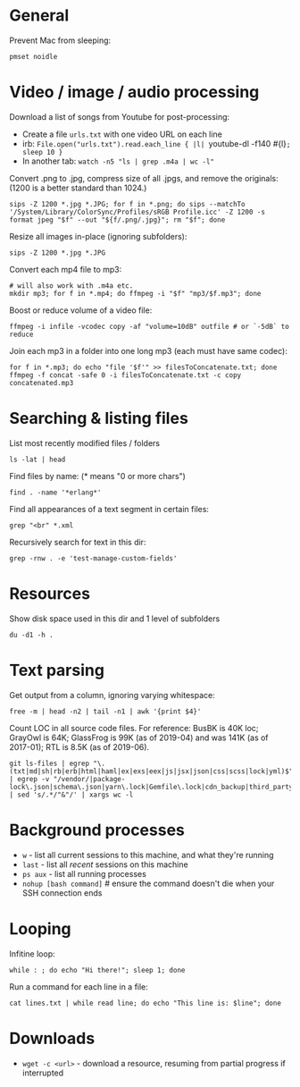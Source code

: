 # General

Prevent Mac from sleeping:

    pmset noidle


# Video / image / audio processing

Download a list of songs from Youtube for post-processing:
- Create a file `urls.txt` with one video URL on each line
- irb: `File.open("urls.txt").read.each_line { |l| `youtube-dl -f140 #{l}`; sleep 10 }`
- In another tab: `watch -n5 "ls | grep .m4a | wc -l"`

Convert .png to .jpg, compress size of all .jpgs, and remove the originals:
(1200 is a better standard than 1024.)

    sips -Z 1200 *.jpg *.JPG; for f in *.png; do sips --matchTo '/System/Library/ColorSync/Profiles/sRGB Profile.icc' -Z 1200 -s format jpeg "$f" --out "${f/.png/.jpg}"; rm "$f"; done

Resize all images in-place (ignoring subfolders):

    sips -Z 1200 *.jpg *.JPG

Convert each mp4 file to mp3:

    # will also work with .m4a etc.
    mkdir mp3; for f in *.mp4; do ffmpeg -i "$f" "mp3/$f.mp3"; done

Boost or reduce volume of a video file:

    ffmpeg -i infile -vcodec copy -af "volume=10dB" outfile # or `-5dB` to reduce

Join each mp3 in a folder into one long mp3 (each must have same codec):

    for f in *.mp3; do echo "file '$f'" >> filesToConcatenate.txt; done
    ffmpeg -f concat -safe 0 -i filesToConcatenate.txt -c copy concatenated.mp3


# Searching & listing files

List most recently modified files / folders

    ls -lat | head

Find files by name: (* means "0 or more chars")

    find . -name '*erlang*'

Find all appearances of a text segment in certain files:

    grep "<br" *.xml

Recursively search for text in this dir:

    grep -rnw . -e 'test-manage-custom-fields'


# Resources

Show disk space used in this dir and 1 level of subfolders

    du -d1 -h .


# Text parsing

Get output from a column, ignoring varying whitespace:

    free -m | head -n2 | tail -n1 | awk '{print $4}'

Count LOC in all source code files. For reference: BusBK is 40K loc; GrayOwl is 64K; GlassFrog is 99K (as of 2019-04) and was 141K (as of 2017-01);  RTL is 8.5K (as of 2019-06).

    git ls-files | egrep "\.(txt|md|sh|rb|erb|html|haml|ex|exs|eex|js|jsx|json|css|scss|lock|yml)$" | egrep -v "/vendor/|package-lock\.json|schema\.json|yarn\.lock|Gemfile\.lock|cdn_backup|third_party" | sed 's/.*/"&"/' | xargs wc -l


# Background processes

- `w` - list all current sessions to this machine, and what they're running
- `last` - list all *recent* sessions on this machine
- `ps aux` - list all running processes
- `nohup [bash command]` # ensure the command doesn't die when your SSH connection ends

# Looping

Infitine loop:

    while : ; do echo "Hi there!"; sleep 1; done

Run a command for each line in a file:

    cat lines.txt | while read line; do echo "This line is: $line"; done

# Downloads

- `wget -c <url>` - download a resource, resuming from partial progress if interrupted
